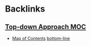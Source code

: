
# Backlinks
## [Top-down Approach MOC](<Top-down Approach MOC.md>)
- [Map of Contents](<Map of Contents.md>) [bottom-line](<bottom-line.md>)

